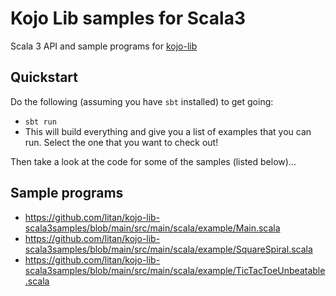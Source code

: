 # Kojo Lib samples for Scala3
Scala 3 API and sample programs for [kojo-lib](https://github.com/litan/kojo-lib)

## Quickstart

Do the following (assuming you have `sbt` installed) to get going:
- `sbt run`
- This will build everything and give you a list of examples that you can run. Select the one that you want to check out!

Then take a look at the code for some of the samples (listed below)...

## Sample programs
- https://github.com/litan/kojo-lib-scala3samples/blob/main/src/main/scala/example/Main.scala
- https://github.com/litan/kojo-lib-scala3samples/blob/main/src/main/scala/example/SquareSpiral.scala
- https://github.com/litan/kojo-lib-scala3samples/blob/main/src/main/scala/example/TicTacToeUnbeatable.scala
